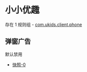 # 小小优趣

存在 1 规则组 - [com.ukids.client.phone](/src/apps/com.ukids.client.phone.ts)

## 弹窗广告

默认禁用

- [快照-0](https://i.gkd.li/import/13400238)
